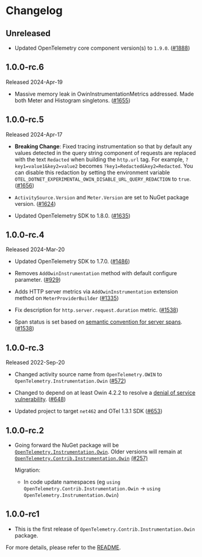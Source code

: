 # Changelog

## Unreleased

* Updated OpenTelemetry core component version(s) to `1.9.0`.
  ([#1888](https://github.com/open-telemetry/opentelemetry-dotnet-contrib/pull/1888))

## 1.0.0-rc.6

Released 2024-Apr-19

* Massive memory leak in OwinInstrumentationMetrics addressed.
  Made both Meter and Histogram singletons.
  ([#1655](https://github.com/open-telemetry/opentelemetry-dotnet-contrib/pull/1655))

## 1.0.0-rc.5

Released 2024-Apr-17

* **Breaking Change**: Fixed tracing instrumentation so that by default any
  values detected in the query string component of requests are replaced with
  the text `Redacted` when building the `http.url` tag. For example,
  `?key1=value1&key2=value2` becomes `?key1=Redacted&key2=Redacted`. You can
  disable this redaction by setting the environment variable
  `OTEL_DOTNET_EXPERIMENTAL_OWIN_DISABLE_URL_QUERY_REDACTION` to `true`.
  ([#1656](https://github.com/open-telemetry/opentelemetry-dotnet-contrib/pull/1656))

* `ActivitySource.Version` and `Meter.Version` are set to NuGet package version.
  ([#1624](https://github.com/open-telemetry/opentelemetry-dotnet-contrib/pull/1624))

* Updated OpenTelemetry SDK to 1.8.0.
  ([#1635](https://github.com/open-telemetry/opentelemetry-dotnet-contrib/pull/1635))

## 1.0.0-rc.4

Released 2024-Mar-20

* Updated OpenTelemetry SDK to 1.7.0.
  ([#1486](https://github.com/open-telemetry/opentelemetry-dotnet-contrib/pull/1486))

* Removes `AddOwinInstrumentation` method with default configure parameter.
  ([#929](https://github.com/open-telemetry/opentelemetry-dotnet-contrib/pull/929))

* Adds HTTP server metrics via `AddOwinInstrumentation` extension method on `MeterProviderBuilder`
  ([#1335](https://github.com/open-telemetry/opentelemetry-dotnet-contrib/pull/1335))

* Fix description for `http.server.request.duration` metric.
  ([#1538](https://github.com/open-telemetry/opentelemetry-dotnet-contrib/pull/1538))

* Span status is set based on [semantic convention for server spans](https://github.com/open-telemetry/semantic-conventions/blob/v1.24.0/docs/http/http-spans.md#status).
  ([#1538](https://github.com/open-telemetry/opentelemetry-dotnet-contrib/pull/1538))

## 1.0.0-rc.3

Released 2022-Sep-20

* Changed activity source name from `OpenTelemetry.OWIN`
  to `OpenTelemetry.Instrumentation.Owin`
  ([#572](https://github.com/open-telemetry/opentelemetry-dotnet-contrib/pull/572))

* Changed to depend on at least Owin 4.2.2 to resolve a
  [denial of service vulnerability](https://github.com/advisories/GHSA-3rq8-h3gj-r5c6).
  ([#648](https://github.com/open-telemetry/opentelemetry-dotnet-contrib/pull/648))

* Updated project to target `net462` and OTel 1.3.1 SDK
  ([#653](https://github.com/open-telemetry/opentelemetry-dotnet-contrib/pull/653))

## 1.0.0-rc.2

* Going forward the NuGet package will be
  [`OpenTelemetry.Instrumentation.Owin`](https://www.nuget.org/packages/OpenTelemetry.Instrumentation.Owin).
  Older versions will remain at
  [`OpenTelemetry.Contrib.Instrumentation.Owin`](https://www.nuget.org/packages/OpenTelemetry.Contrib.Instrumentation.Owin)
  [(#257)](https://github.com/open-telemetry/opentelemetry-dotnet-contrib/pull/257)

  Migration:

  * In code update namespaces (eg `using
    OpenTelemetry.Contrib.Instrumentation.Owin` -> `using
    OpenTelemetry.Instrumentation.Owin`)

## 1.0.0-rc1

* This is the first release of `OpenTelemetry.Contrib.Instrumentation.Owin` package.

For more details, please refer to the [README](README.md).
